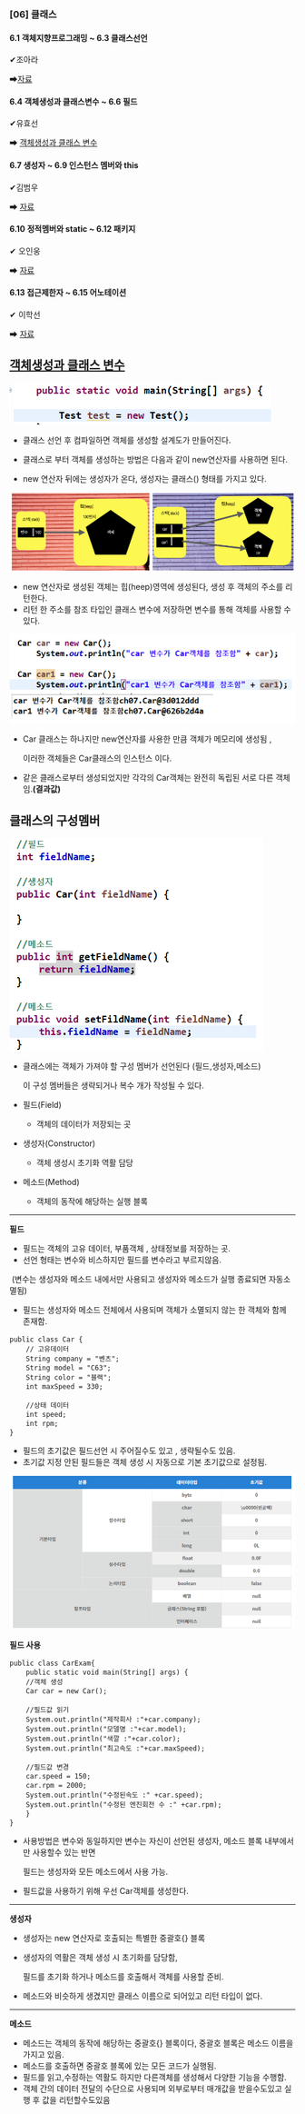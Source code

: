 ### [06] 클래스

#### 6.1 객체지향프로그래밍 ~ 6.3 클래스선언

✔조아라

➡[자료](https://github.com/ara0114/TIL/blob/40f2e7b1517be7f4e3e24de6816ef7f023c2e470/JAVA/%EA%B0%9D%EC%B2%B4%EC%A7%80%ED%96%A5%ED%94%84%EB%A1%9C%EA%B7%B8%EB%9E%98%EB%B0%8D.md)

#### 6.4 객체생성과 클래스변수 ~ 6.6 필드

✔유효선

➡ [객체생성과 클래스 변수](#객체생성과-클래스-변수)

#### 6.7 생성자 ~ 6.9 인스턴스 멤버와 this

✔김범우

➡ [자료](https://github.com/dakdlzhf/JavaStudy/blob/6333b4cc8c8c1517996306090c39a391095c7901/6%EC%9B%94%206%EC%9D%BC%20%EC%83%9D%EC%84%B1%EC%9E%90~%EB%A9%94%EC%86%8C%EB%93%9C.md)

#### 6.10 정적멤버와 static ~ 6.12 패키지

✔ 오인웅

➡ [자료](https://github.com/mn00149/JavaStudy/blob/6da25828e31d271b36786e996f00e2f4f8cea345/study.md)

#### 6.13 접근제한자 ~ 6.15 어노테이션

✔ 이학선

➡ [자료](https://github.com/gkrtjs406/TIL/blob/78eac469cbad8bfabd396a6d7977f86679fcc3d1/Java/클래스(객체지향프로그래밍).md)

## [객체생성과 클래스 변수]()

![생성](https://github.com/yhs0429/JavaStudy/blob/master/img/%EA%B0%9D%EC%B2%B4%EC%83%9D%EC%84%B1.png)

- 클래스 선언 후 컴파일하면 객체를 생성할 설계도가 만들어진다.

- 클래스로 부터 객체를 생성하는 방법은 다음과 같이 new연산자를 사용하면 된다.
- new 연산자 뒤에는 생성자가 온다, 생성자는 클래스() 형태를 가지고 있다.

![힙영역](https://github.com/yhs0429/JavaStudy/blob/master/img/%ED%9E%99%EC%98%81%EC%97%AD.png)

- new 연산자로 생성된 객체는 힙(heep)영역에 생성된다, 생성 후 객체의 주소를 리턴한다.
- 리턴 한 주소를 참조 타입인 클래스 변수에 저장하면 변수를 통해 객체를 사용할 수 있다.

![변수객체](https://github.com/yhs0429/JavaStudy/blob/master/img/%EB%B3%80%EC%88%98%EA%B0%9D%EC%B2%B4%EC%83%9D%EC%84%B1.png)

- Car 클래스는 하나지만 new연산자를 사용한 만큼 객체가 메모리에 생성됨 ,

  이러한 객체들은 Car클래스의 인스턴스 이다.

- 같은 클래스로부터 생성되었지만 각각의 Car객체는 완전히 독립된 서로 다른 객체임.**(결과값)**



## 클래스의 구성멤버

![구성멤버](https://github.com/yhs0429/JavaStudy/blob/master/img/%EA%B5%AC%EC%84%B1%EB%A9%A4%EB%B2%84.png)

- 클래스에는 객체가 가져야 할 구성 멤버가 선언된다 (필드,생성자,메소드) 

  이 구성 멤버들은 생략되거나 복수 개가 작성될 수 있다.

- 필드(Field)

  - 객체의 데이터가 저장되는 곳

- 생성자(Constructor)
  - 객체 생성시 초기화 역활 담당
- 메소드(Method)
  - 객체의 동작에 해당하는 실행 블록

---

**필드**

- 필드는 객체의 고유 데이터, 부품객체 , 상태정보를 저장하는 곳.
- 선언 형태는 변수와 비스하지만 필드를 변수라고 부르지않음.

​		(변수는 생성자와 메소드 내에서만 사용되고 생성자와 메소드가 실행 종료되면 자동소멸됨)

- 필드는 생성자와 메소드 전체에서 사용되며 객체가 소멸되지 않는 한 객체와 함께 존재함.

```
public class Car {
	// 고유데이터
	String company = "벤츠";
	String model = "C63";
	String color = "블랙";
	int maxSpeed = 330;
	
	//상태 데이터
	int speed;
	int rpm;
}
```

- 필드의 초기값은 필드선언 시 주어질수도 있고 , 생략될수도 있음.
- 초기값 지정 안된 필드들은 객체 생성 시 자동으로 기본 초기값으로 설정됨.

![초기값](https://github.com/yhs0429/JavaStudy/blob/master/img/%ED%95%84%EB%93%9C%20%EC%B4%88%EA%B8%B0%EA%B0%92.png)



**필드 사용**

```
public class CarExam{
	public static void main(String[] args) {
	//객체 생성
	Car car = new Car();
	
	//필드값 읽기
	System.out.println("제작회사 :"+car.company);
	System.out.println("모델명 :"+car.model);
	System.out.println("색깔 :"+car.color);
	System.out.println("최고속도 :"+car.maxSpeed);
	
	//필드값 변경
	car.speed = 150;
	car.rpm = 2000;
	System.out.println("수정된속도 :" +car.speed);
	System.out.println("수정된 엔진회전 수 :" +car.rpm);
	}
}
```

- 사용방법은 변수와 동일하지만 변수는 자신이 선언된 생성자, 메소드 블록 내부에서만 사용할수 있는 반면

  필드는 생성자와 모든 메소드에서 사용 가능.

- 필드값을 사용하기 위해 우선 Car객체를 생성한다.

---

**생성자**

- 생성자는 new 연산자로 호출되는 특별한 중괄호{} 블록

- 생성자의 역활은 객체 생성 시 초기화를 담당함,

  필드를 초기화 하거나 메소드를 호출해서 객체를 사용할 준비.

- 메소드와 비슷하게 생겼지만 클래스 이름으로 되어있고 리턴 타입이 없다.

---

**메소드**

- 메소드는 객체의 동작에 해당하는 중괄호{} 블록이다, 중괄호 블록은 메소드 이름을 가지고 있음.
- 메소드를 호출하면 중괄호 블록에 있는 모든 코드가 실행됨.
- 필드를 읽고,수정하는 역활도 하지만 다른객체를 생성해서 다양한 기능을 수행함.
- 객체 간의 데이터 전달의 수단으로 사용되며 외부로부터 매개값을 받을수도있고 실행 후 값을 리턴할수도있음
